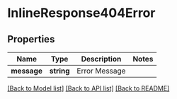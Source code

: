 # InlineResponse404Error

## Properties
Name | Type | Description | Notes
------------ | ------------- | ------------- | -------------
**message** | **string** | Error Message | 

[[Back to Model list]](../README.md#documentation-for-models) [[Back to API list]](../README.md#documentation-for-api-endpoints) [[Back to README]](../README.md)


